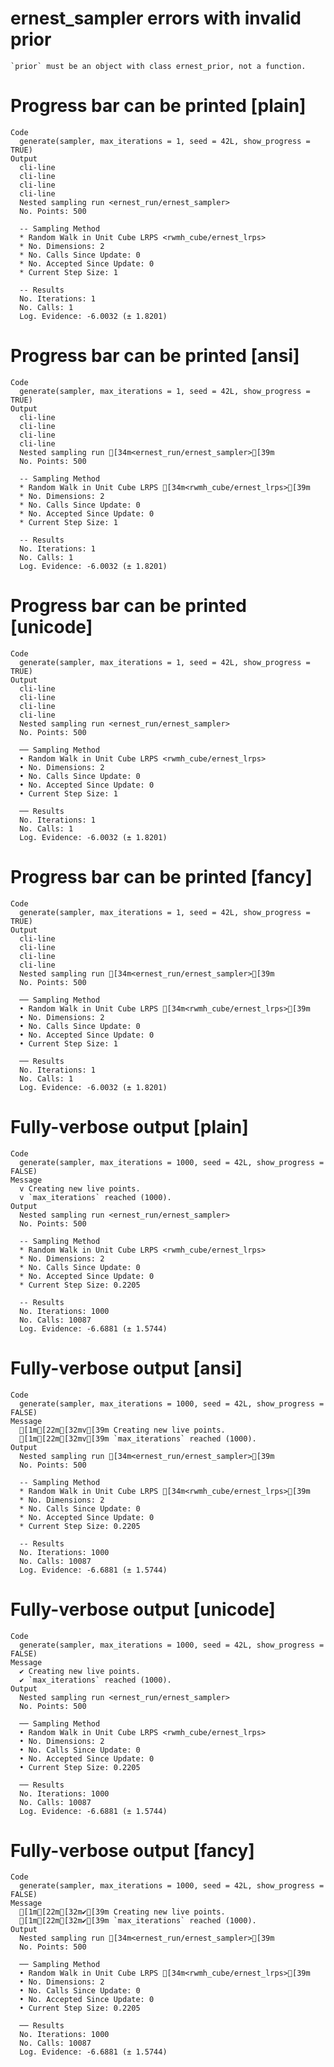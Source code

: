 # ernest_sampler errors with invalid prior

    `prior` must be an object with class ernest_prior, not a function.

# Progress bar can be printed [plain]

    Code
      generate(sampler, max_iterations = 1, seed = 42L, show_progress = TRUE)
    Output
      cli-line
      cli-line
      cli-line
      cli-line
      Nested sampling run <ernest_run/ernest_sampler>
      No. Points: 500
      
      -- Sampling Method 
      * Random Walk in Unit Cube LRPS <rwmh_cube/ernest_lrps>
      * No. Dimensions: 2
      * No. Calls Since Update: 0
      * No. Accepted Since Update: 0
      * Current Step Size: 1
      
      -- Results 
      No. Iterations: 1
      No. Calls: 1
      Log. Evidence: -6.0032 (± 1.8201)

# Progress bar can be printed [ansi]

    Code
      generate(sampler, max_iterations = 1, seed = 42L, show_progress = TRUE)
    Output
      cli-line
      cli-line
      cli-line
      cli-line
      Nested sampling run [34m<ernest_run/ernest_sampler>[39m
      No. Points: 500
      
      -- Sampling Method 
      * Random Walk in Unit Cube LRPS [34m<rwmh_cube/ernest_lrps>[39m
      * No. Dimensions: 2
      * No. Calls Since Update: 0
      * No. Accepted Since Update: 0
      * Current Step Size: 1
      
      -- Results 
      No. Iterations: 1
      No. Calls: 1
      Log. Evidence: -6.0032 (± 1.8201)

# Progress bar can be printed [unicode]

    Code
      generate(sampler, max_iterations = 1, seed = 42L, show_progress = TRUE)
    Output
      cli-line
      cli-line
      cli-line
      cli-line
      Nested sampling run <ernest_run/ernest_sampler>
      No. Points: 500
      
      ── Sampling Method 
      • Random Walk in Unit Cube LRPS <rwmh_cube/ernest_lrps>
      • No. Dimensions: 2
      • No. Calls Since Update: 0
      • No. Accepted Since Update: 0
      • Current Step Size: 1
      
      ── Results 
      No. Iterations: 1
      No. Calls: 1
      Log. Evidence: -6.0032 (± 1.8201)

# Progress bar can be printed [fancy]

    Code
      generate(sampler, max_iterations = 1, seed = 42L, show_progress = TRUE)
    Output
      cli-line
      cli-line
      cli-line
      cli-line
      Nested sampling run [34m<ernest_run/ernest_sampler>[39m
      No. Points: 500
      
      ── Sampling Method 
      • Random Walk in Unit Cube LRPS [34m<rwmh_cube/ernest_lrps>[39m
      • No. Dimensions: 2
      • No. Calls Since Update: 0
      • No. Accepted Since Update: 0
      • Current Step Size: 1
      
      ── Results 
      No. Iterations: 1
      No. Calls: 1
      Log. Evidence: -6.0032 (± 1.8201)

# Fully-verbose output [plain]

    Code
      generate(sampler, max_iterations = 1000, seed = 42L, show_progress = FALSE)
    Message
      v Creating new live points.
      v `max_iterations` reached (1000).
    Output
      Nested sampling run <ernest_run/ernest_sampler>
      No. Points: 500
      
      -- Sampling Method 
      * Random Walk in Unit Cube LRPS <rwmh_cube/ernest_lrps>
      * No. Dimensions: 2
      * No. Calls Since Update: 0
      * No. Accepted Since Update: 0
      * Current Step Size: 0.2205
      
      -- Results 
      No. Iterations: 1000
      No. Calls: 10087
      Log. Evidence: -6.6881 (± 1.5744)

# Fully-verbose output [ansi]

    Code
      generate(sampler, max_iterations = 1000, seed = 42L, show_progress = FALSE)
    Message
      [1m[22m[32mv[39m Creating new live points.
      [1m[22m[32mv[39m `max_iterations` reached (1000).
    Output
      Nested sampling run [34m<ernest_run/ernest_sampler>[39m
      No. Points: 500
      
      -- Sampling Method 
      * Random Walk in Unit Cube LRPS [34m<rwmh_cube/ernest_lrps>[39m
      * No. Dimensions: 2
      * No. Calls Since Update: 0
      * No. Accepted Since Update: 0
      * Current Step Size: 0.2205
      
      -- Results 
      No. Iterations: 1000
      No. Calls: 10087
      Log. Evidence: -6.6881 (± 1.5744)

# Fully-verbose output [unicode]

    Code
      generate(sampler, max_iterations = 1000, seed = 42L, show_progress = FALSE)
    Message
      ✔ Creating new live points.
      ✔ `max_iterations` reached (1000).
    Output
      Nested sampling run <ernest_run/ernest_sampler>
      No. Points: 500
      
      ── Sampling Method 
      • Random Walk in Unit Cube LRPS <rwmh_cube/ernest_lrps>
      • No. Dimensions: 2
      • No. Calls Since Update: 0
      • No. Accepted Since Update: 0
      • Current Step Size: 0.2205
      
      ── Results 
      No. Iterations: 1000
      No. Calls: 10087
      Log. Evidence: -6.6881 (± 1.5744)

# Fully-verbose output [fancy]

    Code
      generate(sampler, max_iterations = 1000, seed = 42L, show_progress = FALSE)
    Message
      [1m[22m[32m✔[39m Creating new live points.
      [1m[22m[32m✔[39m `max_iterations` reached (1000).
    Output
      Nested sampling run [34m<ernest_run/ernest_sampler>[39m
      No. Points: 500
      
      ── Sampling Method 
      • Random Walk in Unit Cube LRPS [34m<rwmh_cube/ernest_lrps>[39m
      • No. Dimensions: 2
      • No. Calls Since Update: 0
      • No. Accepted Since Update: 0
      • Current Step Size: 0.2205
      
      ── Results 
      No. Iterations: 1000
      No. Calls: 10087
      Log. Evidence: -6.6881 (± 1.5744)

